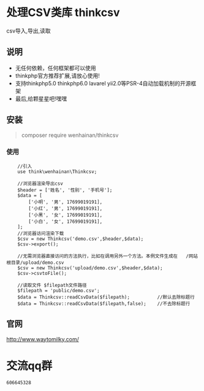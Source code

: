 # 处理CSV类库 thinkcsv
csv导入,导出,读取



## 说明
* 无任何依赖，任何框架都可以使用
* thinkphp官方推荐扩展,请放心使用!
* 支持thinkphp5.0 thinkphp6.0 lavarel  yii2.0等PSR-4自动加载机制的开源框架 
* 最后,给颗星星吧!嘿嘿


## 安装
> composer require wenhainan/thinkcsv


### 使用
```
    //引入 
    use think\wenhainan\Thinkcsv;
    
    //浏览器渲染导出csv
    $header = ['姓名', '性别', '手机号'];
    $data = [
        ['小明', '男', 17699019191],
        ['小红', '男', 17699019191],
        ['小黑', '女', 17699019191],
        ['小白', '女', 17699019191],
    ];
    //浏览器访问渲染下载
    $csv = new Thinkcsv('demo.csv',$header,$data);
    $csv->export();
    
    //无需浏览器直接访问的方法执行，比如在调用另外一个方法。本例文件生成在   /网站根目录/upload/demo.csv
    $csv = new Thinkcsv('upload/demo.csv',$header,$data);
    $csv->csvtoFile();
    
    //读取文件 $filepath文件路径
    $filepath = 'public/demo.csv';
    $data = Thinkcsv::readCsvData($filepath);          //默认去除标题行
    $data = Thinkcsv::readCsvData($filepath,false);    //不去除标题行
```

## 官网
http://www.waytomilky.com/

# 交流qq群
`606645328`

